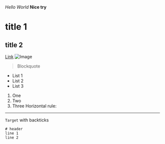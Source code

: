 _Hello World_ 
__Nice try__
# title 1
## title 2
[Link](https://www.baidu.com)
![Image](http://url/a.png)
> Blockquote
* List 1
* List 2
* List 3
1. One
2. Two
3. Three
Horizontal rule:

---
`Target` with backticks	
```
# header
line 1
line 2
```
